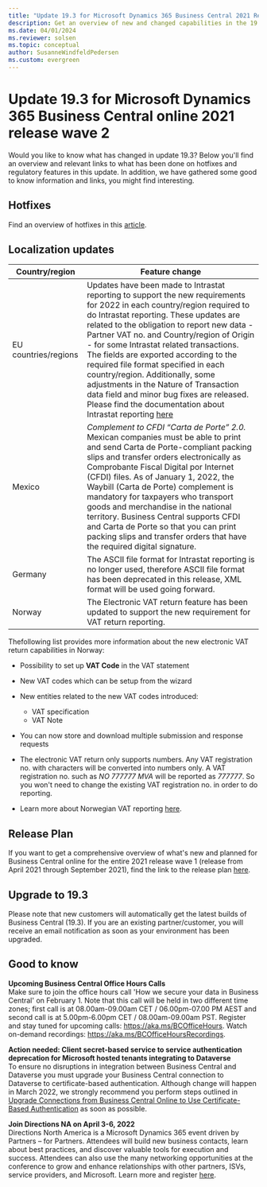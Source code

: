 ```yaml
---
title: "Update 19.3 for Microsoft Dynamics 365 Business Central 2021 Release Wave 2"
description: Get an overview of new and changed capabilities in the 19.3 update of Business Central online, which is part of 2021 release wave 2.
ms.date: 04/01/2024
ms.reviewer: solsen
ms.topic: conceptual
author: SusanneWindfeldPedersen
ms.custom: evergreen
---
```


# Update 19.3 for Microsoft Dynamics 365 Business Central online 2021 release wave 2

Would you like to know what has changed in update 19.3? Below you'll find an overview and relevant links to what has been done on hotfixes and regulatory features in this update. In addition, we have gathered some good to know information and links, you might find interesting.

## Hotfixes

Find an overview of hotfixes in this [article](https://support.microsoft.com/help/5010207).

## Localization updates

| Country/region| Feature change |
|-------------|--------------|
|EU countries/regions | Updates have been made to Intrastat reporting to support the new requirements for 2022 in each country/region required to do Intrastat reporting. These updates are related to the obligation to report new data -Partner VAT no. and Country/region of Origin - for some Intrastat related transactions. The fields are exported according to the required file format specified in each country/region. Additionally, some adjustments in the Nature of Transaction data field and minor bug fixes are released. Please find the documentation about Intrastat reporting [here](/dynamics365/business-central/finance-how-setup-report-intrastat)
|Mexico | *Complement to CFDI “Carta de Porte” 2.0.* Mexican companies must be able to print and send Carta de Porte-compliant packing slips and transfer orders electronically as Comprobante Fiscal Digital por Internet (CFDI) files. As of January 1, 2022, the Waybill (Carta de Porte) complement is mandatory for taxpayers who transport goods and merchandise in the national territory. Business Central supports CFDI and Carta de Porte so that you can print packing slips and transfer orders that have the required digital signature.|
|Germany | The ASCII file format for Intrastat reporting is no longer used, therefore ASCII file format has been deprecated in this release, XML format will be used going forward.|
|Norway | The Electronic VAT return feature has been updated to support the new requirement for VAT return reporting. 

Thefollowing list provides more information about the new electronic VAT return capabilities in Norway:

- Possibility to set up **VAT Code** in the VAT statement
- New VAT codes which can be setup from the wizard
- New entities related to the new VAT codes introduced:

  - VAT specification
  - VAT Note
- You can now store and download multiple submission and response requests
- The electronic VAT return only supports numbers. Any VAT registration no. with characters will be converted into numbers only. A VAT registration no. such as *NO 777777 MVA* will be reported as *777777*. So you won't need to change the existing VAT registration no. in order to do reporting.
- Learn more about Norwegian VAT reporting [here](/dynamics365/business-central/finance-how-setup-report-intrastat).  



## Release Plan

If you want to get a comprehensive overview of what's new and planned for Business Central online for the entire 2021 release wave 1 (release from April 2021 through September 2021), find the link to the release plan [here](/dynamics365-release-plan/2021wave2/smb/dynamics365-business-central/planned-features).

## Upgrade to 19.3

Please note that new customers will automatically get the latest builds of Business Central (19.3). If you are an existing partner/customer, you will receive an email notification as soon as your environment has been upgraded.

## Good to know

**Upcoming Business Central Office Hours Calls**  
Make sure to join the office hours call 'How we secure your data in Business Central' on February 1. Note that this call will be held in two different time zones; first call is at 08.00am-09.00am CET / 06.00pm-07.00 PM AEST and second call is at 5.00pm-6.00pm CET / 08.00am-09.00am PST. Register and stay tuned for upcoming calls: https://aka.ms/BCOfficeHours. Watch on-demand recordings: https://aka.ms/BCOfficeHoursRecordings. 

**Action needed: Client secret-based service to service authentication deprecation for Microsoft hosted tenants integrating to Dataverse**  
To ensure no disruptions in integration between Business Central and Dataverse you must upgrade your Business Central connection to Dataverse to certificate-based authentication. 
Although change will happen in March 2022, we strongly recommend you perform steps outlined in [Upgrade Connections from Business Central Online to Use Certificate-Based Authentication](/dynamics365/business-central/admin-how-to-set-up-a-dynamics-crm-connection#upgrade-connections-from-business-central-online-to-use-certificate-based-authentication) as soon as possible.

**Join Directions NA on April 3-6, 2022**  
Directions North America is a Microsoft Dynamics 365 event driven by Partners – for Partners. Attendees will build new business contacts, learn about best practices, and discover valuable tools for execution and success. Attendees can also use the many networking opportunities at the conference to grow and enhance relationships with other partners, ISVs, service providers, and Microsoft. Learn more and register [here](https://www.eventsquid.com/event.cfm?event_id=14536).   
